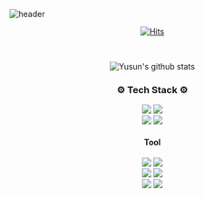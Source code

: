 <!--
**yusun31/yusun31** is a ✨ _special_ ✨ repository because its `README.md` (this file) appears on your GitHub profile.

Here are some ideas to get you started:

- 🔭 I’m currently working on ...
- 🌱 I’m currently learning ...
- 👯 I’m looking to collaborate on ...
- 🤔 I’m looking for help with ...
- 💬 Ask me about ...
- 📫 How to reach me: ...
- 😄 Pronouns: ...
- ⚡ Fun fact: ...
-->


![header](https://capsule-render.vercel.app/api?type=transparent&height=100&section=header&text=Hello!%20I'm%20Yusun.&fontSize=45&fontColor=00008B&animation=fadeIn)

<div align="center">
  
[![Hits](https://hits.seeyoufarm.com/api/count/incr/badge.svg?url=https%3A%2F%2Fgithub.com%2FYusun&count_bg=%233178C6&title_bg=%23F4F6FF&icon=&icon_color=%23E7E7E7&title=%F0%9F%91%80&edge_flat=false)](https://hits.seeyoufarm.com)
  
  <br />
  
![Yusun's github stats](https://github-readme-stats.vercel.app/api?username=yusun31&show_icons=true&theme=tokyonight)

  
    
  ### ⚙ Tech Stack ⚙ 
  
  <div>
      <img src="https://img.shields.io/badge/C++-00599C?style=fla-square&logo=cplusplus&logoColor=white"/></a> 
   <img src="https://img.shields.io/badge/Java-007396?style=flat-square&logo=Java&logoColor=white"/></a> <br />
        <img src="https://img.shields.io/badge/Python-3776AB?style=flat-square&logo=Python&logoColor=white"/></a> 
         <img src="https://img.shields.io/badge/JavaScript-F7DF1E?style=flat-square&logo=JavaScript&logoColor=black"/></a> <br />
  </div>
  
  #### Tool
  
  <div>
    <img src="https://img.shields.io/badge/SpringBoot-6DB33F?style=flat-square&logo=SpringBoot&logoColor=white" /> </a> 
    <img src="https://img.shields.io/badge/Django-092E20?style=flat-square&logo=Django&logoColor=white" /> </a><br />
    <img src="https://img.shields.io/badge/React-61DAFB?style=flat-square&logo=React&logoColor=white"/></a>
    <img src="https://img.shields.io/badge/Kubernetes-326CE5?style=flat-square&logo=Kubernetes&logoColor=white"/> </a> <br />
    <img src="https://img.shields.io/badge/Docker-2496ED?style=flat-square&logo=Docker&logoColor=white"/> </a>
    <img src="https://img.shields.io/badge/AWS-232F3E?style=flat-square&logo=AWS&logoColor=white" /><br />
  </div>
  
  
  
  </div>
  
  
